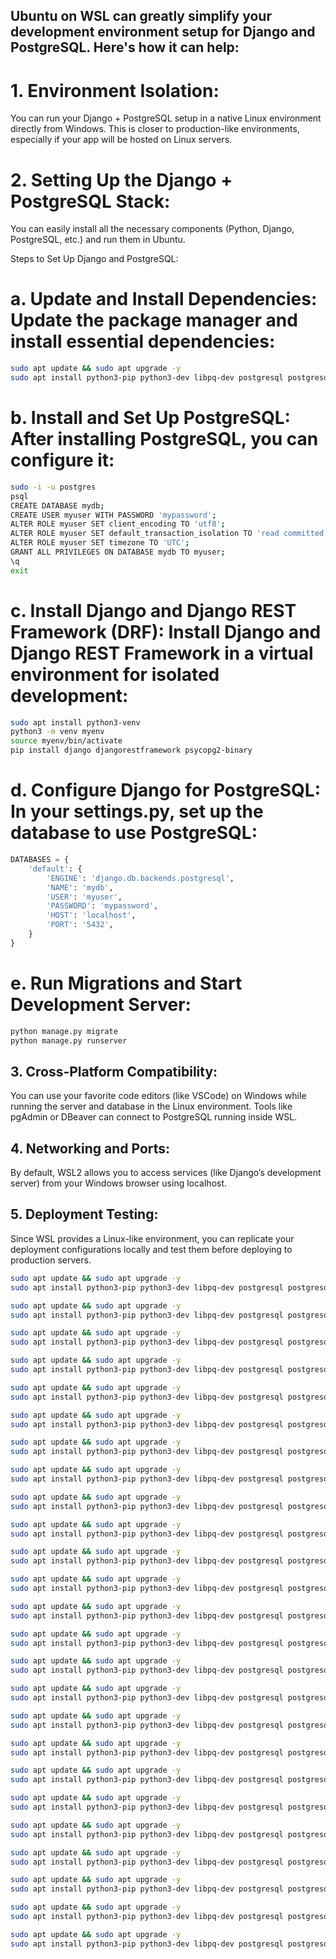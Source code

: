 ## Ubuntu on WSL can greatly simplify your development environment setup for Django and PostgreSQL. Here's how it can help:

# 1. Environment Isolation:
You can run your Django + PostgreSQL setup in a native Linux environment directly from Windows. This is closer to production-like environments, especially if your app will be hosted on Linux servers.

# 2. Setting Up the Django + PostgreSQL Stack:
You can easily install all the necessary components (Python, Django, PostgreSQL, etc.) and run them in Ubuntu.

Steps to Set Up Django and PostgreSQL:

# a. Update and Install Dependencies: Update the package manager and install essential dependencies:

```bash
sudo apt update && sudo apt upgrade -y
sudo apt install python3-pip python3-dev libpq-dev postgresql postgresql-contrib nginx curl

```

# b. Install and Set Up PostgreSQL: After installing PostgreSQL, you can configure it:
```bash
sudo -i -u postgres
psql
CREATE DATABASE mydb;
CREATE USER myuser WITH PASSWORD 'mypassword';
ALTER ROLE myuser SET client_encoding TO 'utf8';
ALTER ROLE myuser SET default_transaction_isolation TO 'read committed';
ALTER ROLE myuser SET timezone TO 'UTC';
GRANT ALL PRIVILEGES ON DATABASE mydb TO myuser;
\q
exit
```

# c. Install Django and Django REST Framework (DRF): Install Django and Django REST Framework in a virtual environment for isolated development:
```bash
sudo apt install python3-venv
python3 -m venv myenv
source myenv/bin/activate
pip install django djangorestframework psycopg2-binary
```


# d. Configure Django for PostgreSQL: In your settings.py, set up the database to use PostgreSQL:
```python
DATABASES = {
    'default': {
        'ENGINE': 'django.db.backends.postgresql',
        'NAME': 'mydb',
        'USER': 'myuser',
        'PASSWORD': 'mypassword',
        'HOST': 'localhost',
        'PORT': '5432',
    }
}

```


# e. Run Migrations and Start Development Server:
```bash
python manage.py migrate
python manage.py runserver
```




## 3. Cross-Platform Compatibility:
You can use your favorite code editors (like VSCode) on Windows while running the server and database in the Linux environment.
Tools like pgAdmin or DBeaver can connect to PostgreSQL running inside WSL.



## 4. Networking and Ports:
By default, WSL2 allows you to access services (like Django’s development server) from your Windows browser using localhost.


## 5. Deployment Testing:
Since WSL provides a Linux-like environment, you can replicate your deployment configurations locally and test them before deploying to production servers.





































```bash
sudo apt update && sudo apt upgrade -y
sudo apt install python3-pip python3-dev libpq-dev postgresql postgresql-contrib nginx curl

```

```bash
sudo apt update && sudo apt upgrade -y
sudo apt install python3-pip python3-dev libpq-dev postgresql postgresql-contrib nginx curl

```

```bash
sudo apt update && sudo apt upgrade -y
sudo apt install python3-pip python3-dev libpq-dev postgresql postgresql-contrib nginx curl

```

```bash
sudo apt update && sudo apt upgrade -y
sudo apt install python3-pip python3-dev libpq-dev postgresql postgresql-contrib nginx curl

```

```bash
sudo apt update && sudo apt upgrade -y
sudo apt install python3-pip python3-dev libpq-dev postgresql postgresql-contrib nginx curl

```

```bash
sudo apt update && sudo apt upgrade -y
sudo apt install python3-pip python3-dev libpq-dev postgresql postgresql-contrib nginx curl

```

```bash
sudo apt update && sudo apt upgrade -y
sudo apt install python3-pip python3-dev libpq-dev postgresql postgresql-contrib nginx curl

```

```bash
sudo apt update && sudo apt upgrade -y
sudo apt install python3-pip python3-dev libpq-dev postgresql postgresql-contrib nginx curl

```

```bash
sudo apt update && sudo apt upgrade -y
sudo apt install python3-pip python3-dev libpq-dev postgresql postgresql-contrib nginx curl

```

```bash
sudo apt update && sudo apt upgrade -y
sudo apt install python3-pip python3-dev libpq-dev postgresql postgresql-contrib nginx curl

```

```bash
sudo apt update && sudo apt upgrade -y
sudo apt install python3-pip python3-dev libpq-dev postgresql postgresql-contrib nginx curl

```

```bash
sudo apt update && sudo apt upgrade -y
sudo apt install python3-pip python3-dev libpq-dev postgresql postgresql-contrib nginx curl

```

```bash
sudo apt update && sudo apt upgrade -y
sudo apt install python3-pip python3-dev libpq-dev postgresql postgresql-contrib nginx curl

```

```bash
sudo apt update && sudo apt upgrade -y
sudo apt install python3-pip python3-dev libpq-dev postgresql postgresql-contrib nginx curl

```

```bash
sudo apt update && sudo apt upgrade -y
sudo apt install python3-pip python3-dev libpq-dev postgresql postgresql-contrib nginx curl

```

```bash
sudo apt update && sudo apt upgrade -y
sudo apt install python3-pip python3-dev libpq-dev postgresql postgresql-contrib nginx curl

```

```bash
sudo apt update && sudo apt upgrade -y
sudo apt install python3-pip python3-dev libpq-dev postgresql postgresql-contrib nginx curl

```

```bash
sudo apt update && sudo apt upgrade -y
sudo apt install python3-pip python3-dev libpq-dev postgresql postgresql-contrib nginx curl

```

```bash
sudo apt update && sudo apt upgrade -y
sudo apt install python3-pip python3-dev libpq-dev postgresql postgresql-contrib nginx curl

```

```bash
sudo apt update && sudo apt upgrade -y
sudo apt install python3-pip python3-dev libpq-dev postgresql postgresql-contrib nginx curl

```

```bash
sudo apt update && sudo apt upgrade -y
sudo apt install python3-pip python3-dev libpq-dev postgresql postgresql-contrib nginx curl

```

```bash
sudo apt update && sudo apt upgrade -y
sudo apt install python3-pip python3-dev libpq-dev postgresql postgresql-contrib nginx curl

```

```bash
sudo apt update && sudo apt upgrade -y
sudo apt install python3-pip python3-dev libpq-dev postgresql postgresql-contrib nginx curl

```

```bash
sudo apt update && sudo apt upgrade -y
sudo apt install python3-pip python3-dev libpq-dev postgresql postgresql-contrib nginx curl

```

```bash
sudo apt update && sudo apt upgrade -y
sudo apt install python3-pip python3-dev libpq-dev postgresql postgresql-contrib nginx curl

```
